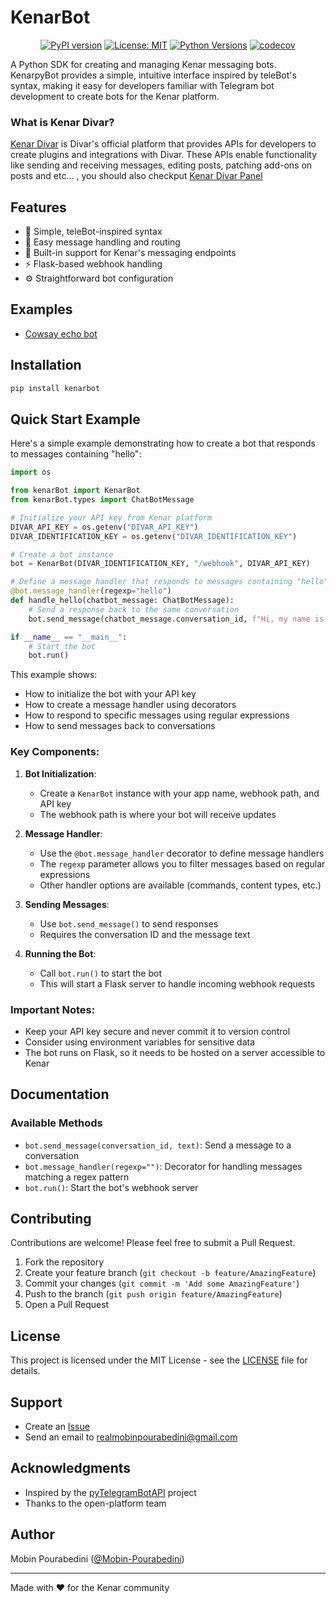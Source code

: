 # KenarBot

<div align="center">

[![PyPI version](https://badge.fury.io/py/kenarbot.svg)](https://badge.fury.io/py/kenarbot)
[![License: MIT](https://img.shields.io/badge/License-MIT-yellow.svg)](https://opensource.org/licenses/MIT)
[![Python Versions](https://img.shields.io/pypi/pyversions/kenarbot.svg)](https://pypi.org/project/kenarbot/)
[![codecov](https://codecov.io/github/Mobin-Pourabedini/KenarBot/graph/badge.svg)](https://codecov.io/github/Mobin-Pourabedini/KenarBot)
</div>

A Python SDK for creating and managing Kenar messaging bots. KenarpyBot provides a simple, intuitive interface inspired by teleBot's syntax, making it easy for developers familiar with Telegram bot development to create bots for the Kenar platform.

### What is Kenar Divar?
[Kenar Divar](https://github.com/divar-ir/kenar-docs) is Divar's official platform that provides APIs for developers to create
plugins and integrations with Divar. These APIs enable functionality like sending and receiving messages, editing posts, patching add-ons on posts and etc...
, you should also checkput [Kenar Divar Panel](https://divar.ir/kenar)

## Features

- 🚀 Simple, teleBot-inspired syntax
- 📨 Easy message handling and routing
- 🔄 Built-in support for Kenar's messaging endpoints
- ⚡ Flask-based webhook handling
- ⚙️ Straightforward bot configuration

## Examples
- [Cowsay echo bot](https://github.com/Mobin-Pourabedini/divar-echo-bot)

## Installation

```bash
pip install kenarbot
```

## Quick Start Example

Here's a simple example demonstrating how to create a bot that responds to messages containing "hello":

```python
import os

from kenarBot import KenarBot
from kenarBot.types import ChatBotMessage

# Initialize your API key from Kenar platform
DIVAR_API_KEY = os.getenv("DIVAR_API_KEY")
DIVAR_IDENTIFICATION_KEY = os.getenv("DIVAR_IDENTIFICATION_KEY")

# Create a bot instance
bot = KenarBot(DIVAR_IDENTIFICATION_KEY, "/webhook", DIVAR_API_KEY)

# Define a message handler that responds to messages containing "hello"
@bot.message_handler(regexp="hello")
def handle_hello(chatbot_message: ChatBotMessage):
    # Send a response back to the same conversation
    bot.send_message(chatbot_message.conversation_id, f"Hi, my name is AmazingKenarBot")

if __name__ == "__main__":
    # Start the bot
    bot.run()
```

This example shows:
- How to initialize the bot with your API key
- How to create a message handler using decorators
- How to respond to specific messages using regular expressions
- How to send messages back to conversations

### Key Components:

1. **Bot Initialization**:
   - Create a `KenarBot` instance with your app name, webhook path, and API key
   - The webhook path is where your bot will receive updates

2. **Message Handler**:
   - Use the `@bot.message_handler` decorator to define message handlers
   - The `regexp` parameter allows you to filter messages based on regular expressions
   - Other handler options are available (commands, content types, etc.)

3. **Sending Messages**:
   - Use `bot.send_message()` to send responses
   - Requires the conversation ID and the message text

4. **Running the Bot**:
   - Call `bot.run()` to start the bot
   - This will start a Flask server to handle incoming webhook requests

### Important Notes:
- Keep your API key secure and never commit it to version control
- Consider using environment variables for sensitive data
- The bot runs on Flask, so it needs to be hosted on a server accessible to Kenar

## Documentation

### Available Methods

- `bot.send_message(conversation_id, text)`: Send a message to a conversation
- `bot.message_handler(regexp="")`: Decorator for handling messages matching a regex pattern
- `bot.run()`: Start the bot's webhook server

## Contributing

Contributions are welcome! Please feel free to submit a Pull Request.

1. Fork the repository
2. Create your feature branch (`git checkout -b feature/AmazingFeature`)
3. Commit your changes (`git commit -m 'Add some AmazingFeature'`)
4. Push to the branch (`git push origin feature/AmazingFeature`)
5. Open a Pull Request

## License

This project is licensed under the MIT License - see the [LICENSE](LICENSE) file for details.

## Support

- Create an [Issue](https://github.com/Mobin-Pourabedini/KenarBot/issues)
- Send an email to realmobinpourabedini@gmail.com

## Acknowledgments

- Inspired by the [pyTelegramBotAPI](https://github.com/eternnoir/pyTelegramBotAPI) project
- Thanks to the open-platform team

## Author

Mobin Pourabedini ([@Mobin-Pourabedini](https://github.com/Mobin-Pourabedini))

---

Made with ❤️ for the Kenar community
